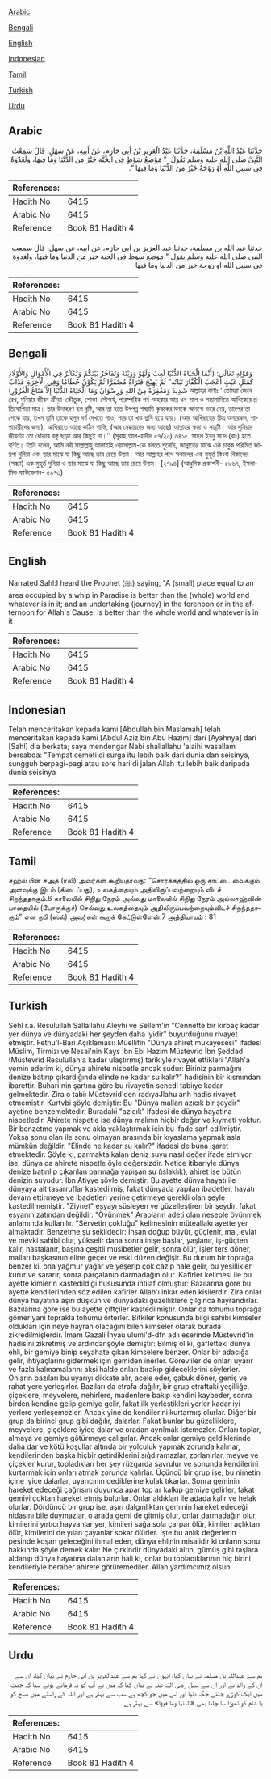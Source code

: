 [Arabic](#arabic)

[Bengali](#bengali)

[English](#english)

[Indonesian](#indonesian)

[Tamil](#tamil)

[Turkish](#turkish)

[Urdu](#urdu)

## Arabic


<div dir="rtl" lang="ar" style={{fontSize:'larger',backgroundColor:'#f8f9fa',padding:20}}>
حَدَّثَنَا عَبْدُ اللَّهِ بْنُ مَسْلَمَةَ، حَدَّثَنَا عَبْدُ الْعَزِيزِ بْنُ أَبِي حَازِمٍ، عَنْ أَبِيهِ، عَنْ سَهْلٍ، قَالَ سَمِعْتُ النَّبِيَّ صلى الله عليه وسلم يَقُولُ ‏ "‏ مَوْضِعُ سَوْطٍ فِي الْجَنَّةِ خَيْرٌ مِنَ الدُّنْيَا وَمَا فِيهَا، وَلَغَدْوَةٌ فِي سَبِيلِ اللَّهِ أَوْ رَوْحَةٌ خَيْرٌ مِنَ الدُّنْيَا وَمَا فِيهَا ‏"‏‏.‏
</div>
<div style={{backgroundColor:'#f8f9fa',padding:20, marginBottom: 10}}><table> <thead> <tr> <th>References:</th> <th></th> </tr> </thead> <tbody><tr><td>Hadith No</td><td>6415</td></tr><tr><td>Arabic No</td><td>6415</td></tr><tr><td>Reference</td><td>Book 81 Hadith 4</td></tr></tbody></table></div>


<div dir="rtl" lang="ar" style={{fontSize:'larger',backgroundColor:'#f8f9fa',padding:20}}>
حدثنا عبد الله بن مسلمة، حدثنا عبد العزيز بن ابي حازم، عن ابيه، عن سهل، قال سمعت النبي صلى الله عليه وسلم يقول " موضع سوط في الجنة خير من الدنيا وما فيها، ولغدوة في سبيل الله او روحة خير من الدنيا وما فيها
</div>
<div style={{backgroundColor:'#f8f9fa',padding:20, marginBottom: 10}}><table> <thead> <tr> <th>References:</th> <th></th> </tr> </thead> <tbody><tr><td>Hadith No</td><td>6415</td></tr><tr><td>Arabic No</td><td>6415</td></tr><tr><td>Reference</td><td>Book 81 Hadith 4</td></tr></tbody></table></div>

## Bengali


<div dir="ltr" lang="bn" style={{fontSize:'larger',backgroundColor:'#f8f9fa',padding:20}}>
وَقَوْلِهِ تَعَالَى: (أَنَّمَا الْحَيَاةُ الدُّنْيَا لَعِبٌ وَلَهْوٌ وَزِيْنَةٌ وَتَفَاخُرٌ بَيْنَكُمْ وَتَكَاثُرٌ فِي الْأَمْوَالِ وَالأَوْلَادِ كَمَثَلِ غَيْثٍ أَعْجَبَ الْكُفَّارَ نَبَاتُه” ثُمَّ يَهِيْجُ فَتَرَاهُ مُصْفَرًّا ثُمَّ يَكُوْنُ حُطَامًا وَفِي الْاٰخِرَةِ عَذَابٌ شَدِيدٌ وَمَغْفِرَةٌ مِنْ اللهِ وَرِضْوَانٌ وَمَا الْحَيَاةُ الدُّنْيَا إِلاَّ مَتَاعُ الْغُرُوْرِ) আল্লাহর বাণীঃ ‘‘তোমরা জেনে রেখ, দুনিয়ার জীবন ক্রীড়া-কৌতুক, শোভা-সৌন্দর্য, পারস্পরিক গর্ব-অহঙ্কার আর ধন-মাল ও সন্তানাদিতে আধিক্যের প্রতিযোগিতা মাত্র। তার উদাহরণ হল বৃষ্টি, আর তা হতে উৎপন্ন শষ্যাদি কৃষকের মনকে আনন্দে ভরে দেয়, তারপর তা পেকে যায়, তখন তুমি তাকে হলুদ বর্ণ দেখতে পাও, পরে তা খড় ভুষি হয়ে যায়। (আর আখিরাতের চিত্র অন্যরকম, পাপাচারীদের জন্য), আখিরাতে আছে কঠিন শাস্তি, (আর নেক্কারদের জন্য আছে) আল্লাহর ক্ষমা ও সন্তুষ্টি। আর দুনিয়ার জীবনটা তো ধোঁকার বস্তু ছাড়া আর কিছুই না।’’ (সূরাহ আল-হাদীদ ৫৭/২০) ৬৪১৫. সাহল ইবনু সা‘দ (রাঃ) হতে বর্ণিত। তিনি বলেন, আমি নবী সাল্লাল্লাহু আলাইহি ওয়াসাল্লাম-কে বলতে শুনেছি, জান্নাতের মাঝে এক চাবুক পরিমিত জায়গা দুনিয়া এবং তার মাঝে যা কিছু আছে তার চেয়ে উত্তম। আর আল্লাহর পথে সকালের এক মুহূর্ত কিংবা বিকালের (সন্ধ্যা) এক মুহূর্ত দুনিয়া ও তার মাঝে যা কিছু আছে তার চেয়ে উত্তম। [২৭৯৪] (আধুনিক প্রকাশনী- ৫৯৬৭, ইসলামিক ফাউন্ডেশন- ৫৯৭৩)
</div>
<div style={{backgroundColor:'#f8f9fa',padding:20, marginBottom: 10}}><table> <thead> <tr> <th>References:</th> <th></th> </tr> </thead> <tbody><tr><td>Hadith No</td><td>6415</td></tr><tr><td>Arabic No</td><td>6415</td></tr><tr><td>Reference</td><td>Book 81 Hadith 4</td></tr></tbody></table></div>

## English


<div dir="ltr" lang="en" style={{fontSize:'larger',backgroundColor:'#f8f9fa',padding:20}}>
Narrated Sahl:I heard the Prophet (ﷺ) saying, "A (small) place equal to an area occupied by a whip in Paradise is better than the (whole) world and whatever is in it; and an undertaking (journey) in the forenoon or in the afternoon for Allah's Cause, is better than the whole world and whatever is in it
</div>
<div style={{backgroundColor:'#f8f9fa',padding:20, marginBottom: 10}}><table> <thead> <tr> <th>References:</th> <th></th> </tr> </thead> <tbody><tr><td>Hadith No</td><td>6415</td></tr><tr><td>Arabic No</td><td>6415</td></tr><tr><td>Reference</td><td>Book 81 Hadith 4</td></tr></tbody></table></div>

## Indonesian


<div dir="ltr" lang="id" style={{fontSize:'larger',backgroundColor:'#f8f9fa',padding:20}}>
Telah menceritakan kepada kami [Abdullah bin Maslamah] telah menceritakan kepada kami [Abdul Aziz bin Abu Hazim] dari [Ayahnya] dari [Sahl] dia berkata; saya mendengar Nabi shallallahu 'alaihi wasallam bersabda: "Tempat cemeti di surga itu lebih baik dari dunia dan seisinya, sungguh berpagi-pagi atau sore hari di jalan Allah itu lebih baik daripada dunia seisinya
</div>
<div style={{backgroundColor:'#f8f9fa',padding:20, marginBottom: 10}}><table> <thead> <tr> <th>References:</th> <th></th> </tr> </thead> <tbody><tr><td>Hadith No</td><td>6415</td></tr><tr><td>Arabic No</td><td>6415</td></tr><tr><td>Reference</td><td>Book 81 Hadith 4</td></tr></tbody></table></div>

## Tamil


<div dir="ltr" lang="ta" style={{fontSize:'larger',backgroundColor:'#f8f9fa',padding:20}}>
சஹ்ல் பின் சஅத் (ரலி) அவர்கள் கூறியதாவது: “சொர்க்கத்தில் ஒரு சாட்டை வைக்கும் அளவுக்கு இடம் (கிடைப்பது), உலகத்தையும் அதிலிருப்பவற்றையும் விடச் சிறந்ததாகும்.6 காலையில் சிறிது நேரம் அல்லது மாலையில் சிறிது நேரம் அல்லாஹ்வின் பாதையில் (போருக்குச்) செல்வது உலகத்தையும் அதிலிருப்பவற்றையும்விடச் சிறந்ததாகும்” என நபி (ஸல்) அவர்கள் கூறக் கேட்டுள்ளேன்.7 அத்தியாயம் : 81
</div>
<div style={{backgroundColor:'#f8f9fa',padding:20, marginBottom: 10}}><table> <thead> <tr> <th>References:</th> <th></th> </tr> </thead> <tbody><tr><td>Hadith No</td><td>6415</td></tr><tr><td>Arabic No</td><td>6415</td></tr><tr><td>Reference</td><td>Book 81 Hadith 4</td></tr></tbody></table></div>

## Turkish


<div dir="ltr" lang="tr" style={{fontSize:'larger',backgroundColor:'#f8f9fa',padding:20}}>
Sehl r.a. Resulullah Sallallahu Aleyhi ve Sellem'in "Cennette bir kırbaç kadar yer dünya ve dünyadaki her şeyden daha iyidir" buyurduğunu rivayet etmiştir. Fethu'l-Bari Açıklaması: Müellifin "Dünya ahiret mukayesesi" ifadesi Müslim, Tirmizı ve Nesai'nin Kays İbn Ebi Hazim Müstevrid İbn Şeddad (Müstevrid Resulullah'a kadar ulaştırmış) tarikiyle rivayet ettikleri "Allah'a yemin ederim ki, dünya ahirete nisbetle ancak şudur: Biriniz parmağını denize batırıp çıkardığında elinde ne kadar su kalır?" hadisinin bir kısmından ibarettir. Buhari'nin şartına göre bu rivayetin senedi tabiıye kadar gelmektedir. Zira o tabiı Müstevrid'den radıyaJlahu anh hadis rivayet etmemiştir. Kurtvbi şöyle demiştir: Bu "Dünya malları azıcık bir şeydir" ayetine benzemektedir. Buradaki "azıcık" ifadesi de dünya hayatına nispetledir. Ahirete nispetle ise dünya malının hiçbir değer ve kıymeti yoktur. Bir benzetme yapmak ve akla yaklaştırmak için bu ifade sarf edilmiştir. Yoksa sonu olan ile sonu olmayan arasında bir kıyaslama yapmak asla mümkün değildir. "Elinde ne kadar su kalır?" ifadesi de buna işaret etmektedir. Şöyle ki, parmakta kalan deniz suyu nasıl değer ifade etmiyor ise, dünya da ahirete nispetle öyle değersizdir. Netice itibariyle dünya denize batırılıp çıkarılan parmağa yapışan su (ıslaklık), ahiret ise bütün denizin suyudur. İbn Atiyye şöyle demiştir: Bu ayette dünya hayatı ile dünyaya ait tasarrufIar kastedilmiş, fakat dünyada yapılan ibadetler, hayatı devam ettirmeye ve ibadetleri yerine getirmeye gerekli olan şeyle kastedilmemiştir. "Ziynet" eşyayı süsleyen ve güzelleştiren bir şeydir, fakat eşyanın zatından değildir. "Övünmek" Arapların adeti olan neseple övünmek anlamında kullanılır. "Servetin çokluğu" kelimesinin müteallakı ayette yer almaktadır. Benzetme şu şekildedir: İnsan doğup büyür, güçlenir, mal, evlat ve mevki sahibi olur, yükselir daha sonra inişe başlar, yaşlanır, iş-güçten kalır, hastalanır, başına çeşitli musibetler gelir, sonra ölür, işler ters döner, malları başkasının eline geçer ve eski düzen değişir. Bu durum bir toprağa benzer ki, ona yağmur yağar ve yeşerip çok cazip hale gelir, bu yeşillikler kurur ve sararır, sonra parçalanıp darmadağın olur. Kafirler kelimesi ile bu ayette kimlerin kastedildiği hususunda ihtilaf olmuştur: Bazılarına göre bu ayette kendilerinden söz edilen kafirler Allah'ı inkar eden kişilerdir. Zira onlar dünya hayatına aşırı düşkün ve dünyadaki güzelliklere çılgınca hayrandırlar. Bazılarına göre ise bu ayette çiftçiler kastedilmiştir. Onlar da tohumu toprağa gömer yani toprakla tohumu örterler. Bitkiler konusunda bilgi sahibi kimseler oldukları için neye hayran olacağını bilen kimseler olarak burada zikredilmişlerdir. İmam Gazali İhyau ulumi'd-dfn adlı eserinde Müstevrid'in hadisini zikretmiş ve ardındanşöyle demiştir: Bilmiş ol ki, gafIetteki dünya ehli, bir gemiye binip seyahate çıkan kimselere benzer. Onlar bir adacığa gelir, ihtiyaçlarını gidermek için gemiden inerler. Görevliler de onları uyarır ve fazla kalmamalarını aksi halde onları bırakıp gideceklerini söylerler. Onların bazıları bu uyarıyı dikkate alır, acele eder, çabuk döner, geniş ve rahat yere yerleşirler. Bazıları da etrafa dağılır, bir grup etraftaki yeşilliğe, çiçeklere, meyvelere, nehirlere, madenIere bakıp kendini kaybeder, sonra birden kendine gelip gemiye gelir, fakat ilk yerleştikleri yerler kadar iyi yerlere yerleşemezler. Ancak yine de kendilerini kurtarmış olurlar. Diğer bir grup da birinci grup gibi dağılır, dalarlar. Fakat bunlar bu güzelliklere, meyvelere, çiçeklere iyice dalar ve oradan ayrılmak istemezler. Onları toplar, almaya ve gemiye götürmeye çalışırlar. Ancak onlar gemiye geldiklerinde daha dar ve kötü koşullar altında bir yolculuk yapmak zorunda kalırlar, kendilerinden başka hiçbir getirdiklerini sığdıramazlar, zorlanırlar, meyve ve çiçekler kurur, topladıkları her şey rüzgarda savrulur ve sonunda kendilerini kurtarmak için onları atmak zorunda kalırlar. Üçüncü bir grup ise, bu nimetin içine iyice dalarlar, uyarıcının dediklerine kulak tıkarlar. Sonra geminin hareket edeceği çağrısını duyunca apar top ar kalkıp gemiye gelirler, fakat gemiyi çoktan hareket etmiş bulurlar. Onlar aldıkları ile adada kalır ve helak olurlar. Dördüncü bir grup ise, aşırı dalgınlıktan geminin hareket edeceği nidasını bile duymazlar, o arada gemi de gitmiş olur, onlar darmadağın olur, kimilerini yırtıcı hayvanlar yer, kimileri sağa sola çarpar ölür, kimileri açlıktan ölür, kimilerini de yılan çayanlar sokar ölürler. İşte bu anlık değerlerin peşinde koşan geleceğini ihmal eden, dünya ehlinin misalidir ki onların sonu hakkında şöyle demek kalır: Ne çirkindir dünyadaki altın, gümüş gibi taşlara aldanıp dünya hayatına dalanların hali ki, onlar bu topladıklarının hiç birini kendileriyle beraber ahirete götüremediler. Allah yardımcımız olsun
</div>
<div style={{backgroundColor:'#f8f9fa',padding:20, marginBottom: 10}}><table> <thead> <tr> <th>References:</th> <th></th> </tr> </thead> <tbody><tr><td>Hadith No</td><td>6415</td></tr><tr><td>Arabic No</td><td>6415</td></tr><tr><td>Reference</td><td>Book 81 Hadith 4</td></tr></tbody></table></div>

## Urdu


<div dir="rtl" lang="ur" style={{fontSize:'larger',backgroundColor:'#f8f9fa',padding:20}}>
ہم سے عبداللہ بن مسلمہ نے بیان کیا، انہوں نے کہا ہم سے عبدالعزیز بن ابی حازم نے بیان کیا، ان سے ان کے والد نے اور ان سے سہل رضی اللہ عنہ نے بیان کیا کہ میں نے آپ کو یہ فرماتے ہوئے سنا کہ جنت میں ایک کوڑے جتنی جگہ دنیا اور اس میں جو کچھ ہے سب سے بہتر ہے اور اللہ کے راستے میں صبح کو یا شام کو تھوڑا سا چلنا بھی «الدنيا وما فيها» سے بہتر ہے۔
</div>
<div style={{backgroundColor:'#f8f9fa',padding:20, marginBottom: 10}}><table> <thead> <tr> <th>References:</th> <th></th> </tr> </thead> <tbody><tr><td>Hadith No</td><td>6415</td></tr><tr><td>Arabic No</td><td>6415</td></tr><tr><td>Reference</td><td>Book 81 Hadith 4</td></tr></tbody></table></div>